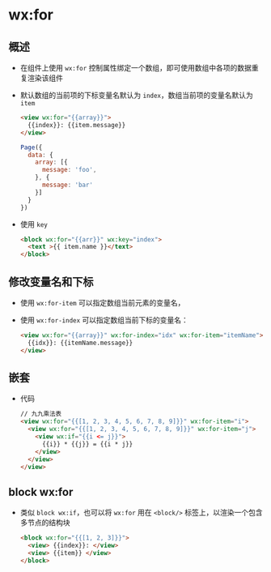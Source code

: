 # wx:for

## 概述

+ 在组件上使用 `wx:for` 控制属性绑定一个数组，即可使用数组中各项的数据重复渲染该组件

+ 默认数组的当前项的下标变量名默认为 `index`，数组当前项的变量名默认为 `item`

  ```html
  <view wx:for="{{array}}">
    {{index}}: {{item.message}}
  </view>
  ```

  ```js
  Page({
    data: {
      array: [{
        message: 'foo',
      }, {
        message: 'bar'
      }]
    }
  })
  ```

+ 使用 `key`

  ```html
  <block wx:for="{{arr}}" wx:key="index">
    <text >{{ item.name }}</text>
  </block>
  ```

## 修改变量名和下标

+ 使用 `wx:for-item` 可以指定数组当前元素的变量名，

+ 使用 `wx:for-index` 可以指定数组当前下标的变量名：

  ```html
  <view wx:for="{{array}}" wx:for-index="idx" wx:for-item="itemName">
    {{idx}}: {{itemName.message}}
  </view>
  ```

## 嵌套

+ 代码

  ```html
  // 九九乘法表
  <view wx:for="{{[1, 2, 3, 4, 5, 6, 7, 8, 9]}}" wx:for-item="i">
    <view wx:for="{{[1, 2, 3, 4, 5, 6, 7, 8, 9]}}" wx:for-item="j">
      <view wx:if="{{i <= j}}">
        {{i}} * {{j}} = {{i * j}}
      </view>
    </view>
  </view>
  ```

## block wx:for

+ 类似 `block wx:if`，也可以将 `wx:for` 用在 `<block/>` 标签上，以渲染一个包含多节点的结构块

  ```html
  <block wx:for="{{[1, 2, 3]}}">
    <view> {{index}}: </view>
    <view> {{item}} </view>
  </block>
  ```
